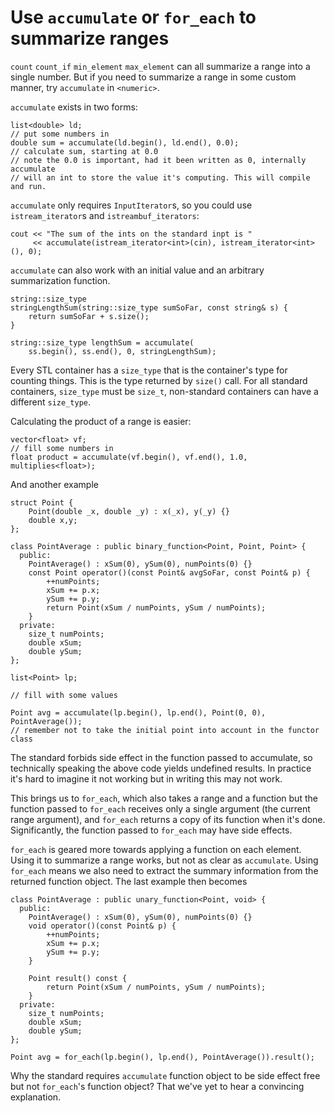 # Use `accumulate` or `for_each` to summarize ranges

`count` `count_if` `min_element` `max_element` can all summarize a range into a single number.
But if you need to summarize a range in some custom manner, try `accumulate` in `<numeric>`.

`accumulate` exists in two forms:
```
list<double> ld;
// put some numbers in
double sum = accumulate(ld.begin(), ld.end(), 0.0);
// calculate sum, starting at 0.0
// note the 0.0 is important, had it been written as 0, internally accumulate
// will an int to store the value it's computing. This will compile and run.
```

`accumulate` only requires `InputIterator`s, so you could use `istream_iterator`s and `istreambuf_iterators`:
```
cout << "The sum of the ints on the standard inpt is "
     << accumulate(istream_iterator<int>(cin), istream_iterator<int>(), 0);
```

`accumulate` can also work with an initial value and an arbitrary summarization function.
```
string::size_type
stringLengthSum(string::size_type sumSoFar, const string& s) {
    return sumSoFar + s.size();
}

string::size_type lengthSum = accumulate(
    ss.begin(), ss.end(), 0, stringLengthSum);
```

Every STL container has a `size_type` that is the container's type for counting things. This is the type returned by `size()` call.
For all standard containers, `size_type` must be `size_t`, non-standard containers can have a different `size_type`.

Calculating the product of a range is easier:
```
vector<float> vf;
// fill some numbers in
float product = accumulate(vf.begin(), vf.end(), 1.0, multiplies<float>);
```

And another example
```
struct Point {
    Point(double _x, double _y) : x(_x), y(_y) {}
    double x,y;
};

class PointAverage : public binary_function<Point, Point, Point> {
  public:
    PointAverage() : xSum(0), ySum(0), numPoints(0) {}
    const Point operator()(const Point& avgSoFar, const Point& p) {
        ++numPoints;
        xSum += p.x;
        ySum += p.y;
        return Point(xSum / numPoints, ySum / numPoints);
    }
  private:
    size_t numPoints;
    double xSum;
    double ySum;
};

list<Point> lp;

// fill with some values

Point avg = accumulate(lp.begin(), lp.end(), Point(0, 0), PointAverage());
// remember not to take the initial point into account in the functor class
```

The standard forbids side effect in the function passed to accumulate, so technically speaking the above code yields undefined results.
In practice it's hard to imagine it not working but in writing this may not work.

This brings us to `for_each`, which also takes a range and a function but the function passed to `for_each` receives only a single argument (the current range argument), and `for_each` returns a copy of its function when it's done.
Significantly, the function passed to `for_each` may have side effects.

`for_each` is geared more towards applying a function on each element.
Using it to summarize a range works, but not as clear as `accumulate`. Using `for_each` means we also need to extract the summary information from the returned function object.
The last example then becomes
```
class PointAverage : public unary_function<Point, void> {
  public:
    PointAverage() : xSum(0), ySum(0), numPoints(0) {}
    void operator()(const Point& p) {
        ++numPoints;
        xSum += p.x;
        ySum += p.y;
    }

    Point result() const {
        return Point(xSum / numPoints, ySum / numPoints);
    }
  private:
    size_t numPoints;
    double xSum;
    double ySum;
};

Point avg = for_each(lp.begin(), lp.end(), PointAverage()).result();
```

Why the standard requires `accumulate` function object to be side effect free but not `for_each`'s function object?
That we've yet to hear a convincing explanation.
